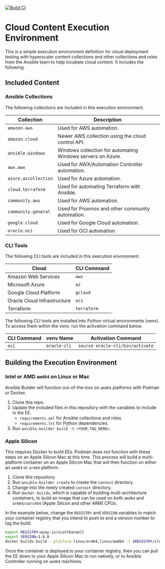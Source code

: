 [![Build CI](https://github.com/scottharwell/cloud-ee/actions/workflows/build.yml/badge.svg)](https://github.com/scottharwell/cloud-ee/actions/workflows/build.yml)

# Cloud Content Execution Environment

This is a simple execution environment definition for cloud deployment testing with hyperscaler content collections and other collections and roles from the Ansible team to help incubate cloud content. It includes the following.

## Included Content

### Ansible Collections

The following collections are included in this execution environment.

| Collection           | Description                                                 |
| -------------------- | ----------------------------------------------------------- |
| `amazon.aws`         | Used for AWS automation.                                    |
| `amazon.cloud`       | Newer AWS collection using the cloud control API.           |
| `ansible.windows`    | Windows collection for automating Windows servers on Azure. |
| `awx.awx`            | Used for AWX/Automation Controller automation.              |
| `azure.azcollection` | Used for Azure automation.                                  |
| `cloud.terraform`    | Used for automating Terraform with Ansible.                 |
| `community.aws`      | Used for AWS automation.                                    |
| `community.general`  | Used for Proxmox and other community automation.            |
| `google.cloud`       | Used for Google Cloud automation.                           |
| `oracle.oci`         | Used for OCI automation.                                    |

### CLI Tools

The following CLI tools are included in this execution environment.

| Cloud                       | CLI Command |
| --------------------------- | ----------- |
| Amazon Web Services         | `aws`       |
| Microsoft Azure             | `az`        |
| Google Cloud Platform       | `gcloud`    |
| Oracle Cloud Infrastructure | `oci`       |
| Terraform                   | `terraform` |

The following CLI tools are installed into Python virtual environments (venv).  To access them within the venv, run the activation command below.

| CLI Command | venv Name | Activation Command            |
| ----------- | --------- | ----------------------------- |
| `oci`       | `oracle-cli` | `source oracle-cli/bin/activate` |

## Building the Execution Environment

### Intel or AMD `amd64` on Linux or Mac

Ansible Builder will function out-of-the-box on `amd64` platforms with Podman or Docker.

1. Clone this repo.
2. Update the included files in this repository with the variables to include in the EE.
   * `requirements.yml` for Ansible collections and roles.
   * `requirements.txt` for Python dependencies.
3. Run `ansible-builder build -t <YOUR_TAG_HERE>`.

### Apple Silicon

This requires Docker to build EEs. Podman does not function with these steps on an Apple Silicon Mac at this time.  This process will build a multi-platform container on an Apple Silicon Mac that will then function on either an `amd64` or `arm64` platform.

1. Clone this repository.
2. Run `ansible-builder create` to create the `context` directory.
3. Change into the newly created `context` directory.
4. Run `docker buildx`, which is capable of building multi-architecture containers, to build an image that can be used on both `amd64` and `arm64/aarch64` (Apple Silicon and other ARM) CPUs.

In the example below, change the `REGISTRY` and `VERSION` variables to match your container registry that you intend to push to and a version number to tag the build.

```bash
export REGISTRY=quay.io/scottharwell
export VERSION=1.0.0
docker buildx build --platform linux/arm64,linux/amd64 -t $REGISTRY/cloud-ee:$VERSION -t $REGISTRY/cloud-ee:latest --push .
```

Once the container is deployed to your container registry, then you can pull the EE down to your Apple Silicon Mac to run natively, or to Ansible Controller running on `amd64` machines.
